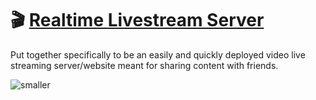 # 🎬 [Realtime Livestream Server](https://github.com/quentinmay/realtime-livestream-server)
Put together specifically to be an easily and quickly deployed video live streaming server/website meant for sharing content with friends.

![smaller](https://user-images.githubusercontent.com/73214439/124221527-cf311180-dab4-11eb-85a1-97a7b4de3270.gif)
